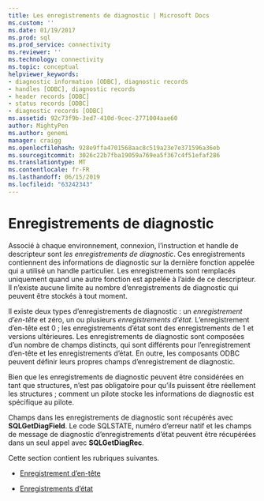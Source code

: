```yaml
---
title: Les enregistrements de diagnostic | Microsoft Docs
ms.custom: ''
ms.date: 01/19/2017
ms.prod: sql
ms.prod_service: connectivity
ms.reviewer: ''
ms.technology: connectivity
ms.topic: conceptual
helpviewer_keywords:
- diagnostic information [ODBC], diagnostic records
- handles [ODBC], diagnostic records
- header records [ODBC]
- status records [ODBC]
- diagnostic records [ODBC]
ms.assetid: 92c73f9b-3ed7-410d-9cec-2771004aae60
author: MightyPen
ms.author: genemi
manager: craigg
ms.openlocfilehash: 928e9ffa4701568aac8c519a23e7e371596a36eb
ms.sourcegitcommit: 3026c22b7fba19059a769ea5f367c4f51efaf286
ms.translationtype: MT
ms.contentlocale: fr-FR
ms.lasthandoff: 06/15/2019
ms.locfileid: "63242343"
---
```

# <a name="diagnostic-records"></a>Enregistrements de diagnostic
Associé à chaque environnement, connexion, l’instruction et handle de descripteur sont *les enregistrements de diagnostic*. Ces enregistrements contiennent des informations de diagnostic sur la dernière fonction appelée qui a utilisé un handle particulier. Les enregistrements sont remplacés uniquement quand une autre fonction est appelée à l’aide de ce descripteur. Il n’existe aucune limite au nombre d’enregistrements de diagnostic qui peuvent être stockés à tout moment.  
  
 Il existe deux types d’enregistrements de diagnostic : un *enregistrement d’en-tête* et zéro, un ou plusieurs *enregistrements d’état*. L’enregistrement d’en-tête est 0 ; les enregistrements d’état sont des enregistrements de 1 et versions ultérieures. Les enregistrements de diagnostic sont composées d’un nombre de champs distincts, qui sont différents pour l’enregistrement d’en-tête et les enregistrements d’état. En outre, les composants ODBC peuvent définir leurs propres champs d’enregistrement de diagnostic.  
  
 Bien que les enregistrements de diagnostic peuvent être considérées en tant que structures, n’est pas obligatoire pour qu’ils puissent être réellement les structures ; comment un pilote stocke les informations de diagnostic est spécifique au pilote.  
  
 Champs dans les enregistrements de diagnostic sont récupérés avec **SQLGetDiagField**. Le code SQLSTATE, numéro d’erreur natif et les champs de message de diagnostic d’enregistrements d’état peuvent être récupérées dans un seul appel avec **SQLGetDiagRec**.  
  
 Cette section contient les rubriques suivantes.  
  
-   [Enregistrement d’en-tête](../../../odbc/reference/develop-app/header-record.md)  
  
-   [Enregistrements d’état](../../../odbc/reference/develop-app/status-records.md)
